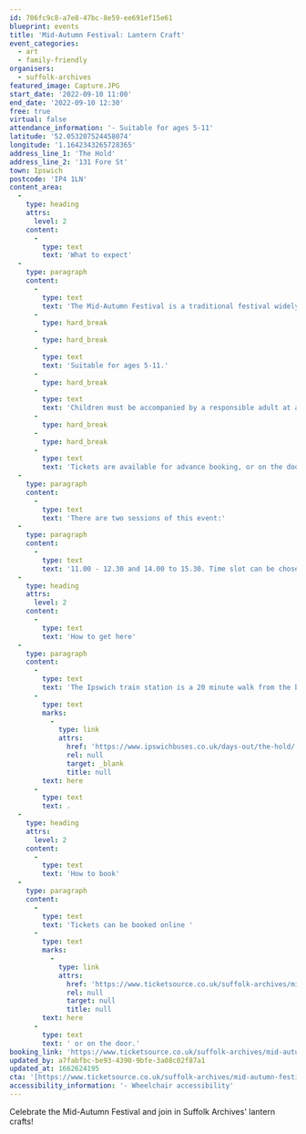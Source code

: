 ```yaml
---
id: 706fc9c8-a7e8-47bc-8e59-ee691ef15e61
blueprint: events
title: 'Mid-Autumn Festival: Lantern Craft'
event_categories:
  - art
  - family-friendly
organisers:
  - suffolk-archives
featured_image: Capture.JPG
start_date: '2022-09-10 11:00'
end_date: '2022-09-10 12:30'
free: true
virtual: false
attendance_information: '- Suitable for ages 5-11'
latitude: '52.053207524458074'
longitude: '1.1642343265728365'
address_line_1: 'The Hold'
address_line_2: '131 Fore St'
town: Ipswich
postcode: 'IP4 1LN'
content_area:
  -
    type: heading
    attrs:
      level: 2
    content:
      -
        type: text
        text: 'What to expect'
  -
    type: paragraph
    content:
      -
        type: text
        text: 'The Mid-Autumn Festival is a traditional festival widely celebrated in Asian countries such as Taiwan, Hong Kong, Singapore, Vietnam and China. Celebrate the festival through lantern craft and solving lantern riddles and learn its history and traditions through our mini display on Ipswich waterfront.'
      -
        type: hard_break
      -
        type: hard_break
      -
        type: text
        text: 'Suitable for ages 5-11.'
      -
        type: hard_break
      -
        type: text
        text: 'Children must be accompanied by a responsible adult at all times.'
      -
        type: hard_break
      -
        type: hard_break
      -
        type: text
        text: 'Tickets are available for advance booking, or on the door.'
  -
    type: paragraph
    content:
      -
        type: text
        text: 'There are two sessions of this event:'
  -
    type: paragraph
    content:
      -
        type: text
        text: '11.00 - 12.30 and 14.00 to 15.30. Time slot can be chosen on the booking page.'
  -
    type: heading
    attrs:
      level: 2
    content:
      -
        type: text
        text: 'How to get here'
  -
    type: paragraph
    content:
      -
        type: text
        text: 'The Ipswich train station is a 20 minute walk from the building and if you''re travelling by bus then find out which bus routes you can take to The Hold '
      -
        type: text
        marks:
          -
            type: link
            attrs:
              href: 'https://www.ipswichbuses.co.uk/days-out/the-hold/'
              rel: null
              target: _blank
              title: null
        text: here
      -
        type: text
        text: .
  -
    type: heading
    attrs:
      level: 2
    content:
      -
        type: text
        text: 'How to book'
  -
    type: paragraph
    content:
      -
        type: text
        text: 'Tickets can be booked online '
      -
        type: text
        marks:
          -
            type: link
            attrs:
              href: 'https://www.ticketsource.co.uk/suffolk-archives/mid-autumn-festival-lantern-craft/e-yvvqpj'
              rel: null
              target: null
              title: null
        text: here
      -
        type: text
        text: ' or on the door.'
booking_link: 'https://www.ticketsource.co.uk/suffolk-archives/mid-autumn-festival-lantern-craft/e-yvvqpj'
updated_by: a7fabfbc-be93-4390-9bfe-3a08c02f87a1
updated_at: 1662624195
cta: '[https://www.ticketsource.co.uk/suffolk-archives/mid-autumn-festival-lantern-craft/e-yvvqpj](https://www.ticketsource.co.uk/suffolk-archives/mid-autumn-festival-lantern-craft/e-yvvqpj)'
accessibility_information: '- Wheelchair accessibility'
---
```

Celebrate the Mid-Autumn Festival and join in Suffolk Archives' lantern crafts!